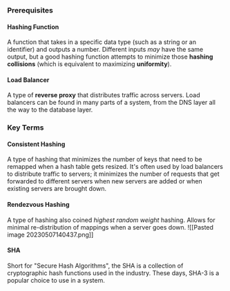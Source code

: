 ### Prerequisites

#### Hashing Function

A function that takes in a specific data type (such as a string or an identifier) and outputs a number. Different inputs _may_ have the same output, but a good hashing function attempts to minimize those **hashing collisions** (which is equivalent to maximizing **uniformity**).

#### Load Balancer

A type of **reverse proxy** that distributes traffic across servers. Load balancers can be found in many parts of a system, from the DNS layer all the way to the database layer.

### Key Terms

#### Consistent Hashing

A type of hashing that minimizes the number of keys that need to be remapped when a hash table gets resized. It's often used by load balancers to distribute traffic to servers; it minimizes the number of requests that get forwarded to different servers when new servers are added or when existing servers are brought down.

#### Rendezvous Hashing

A type of hashing also coined _highest random weight_ hashing. Allows for minimal re-distribution of mappings when a server goes down.
![[Pasted image 20230507140437.png]]

#### SHA

Short for "Secure Hash Algorithms", the SHA is a collection of cryptographic hash functions used in the industry. These days, SHA-3 is a popular choice to use in a system.
